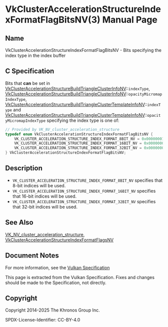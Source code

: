 # VkClusterAccelerationStructureIndexFormatFlagBitsNV(3) Manual Page

## Name

VkClusterAccelerationStructureIndexFormatFlagBitsNV - Bits specifying the index type in the index buffer



## [](#_c_specification)C Specification

Bits that **can** be set in [VkClusterAccelerationStructureBuildTriangleClusterInfoNV](https://registry.khronos.org/vulkan/specs/latest/man/html/VkClusterAccelerationStructureBuildTriangleClusterInfoNV.html)::`indexType`, [VkClusterAccelerationStructureBuildTriangleClusterInfoNV](https://registry.khronos.org/vulkan/specs/latest/man/html/VkClusterAccelerationStructureBuildTriangleClusterInfoNV.html)::`opacityMicromapIndexType`, [VkClusterAccelerationStructureBuildTriangleClusterTemplateInfoNV](https://registry.khronos.org/vulkan/specs/latest/man/html/VkClusterAccelerationStructureBuildTriangleClusterTemplateInfoNV.html)::`indexType` and [VkClusterAccelerationStructureBuildTriangleClusterTemplateInfoNV](https://registry.khronos.org/vulkan/specs/latest/man/html/VkClusterAccelerationStructureBuildTriangleClusterTemplateInfoNV.html)::`opacityMicromapIndexType` specifying the index type is one of:

```c++
// Provided by VK_NV_cluster_acceleration_structure
typedef enum VkClusterAccelerationStructureIndexFormatFlagBitsNV {
    VK_CLUSTER_ACCELERATION_STRUCTURE_INDEX_FORMAT_8BIT_NV = 0x00000001,
    VK_CLUSTER_ACCELERATION_STRUCTURE_INDEX_FORMAT_16BIT_NV = 0x00000002,
    VK_CLUSTER_ACCELERATION_STRUCTURE_INDEX_FORMAT_32BIT_NV = 0x00000004,
} VkClusterAccelerationStructureIndexFormatFlagBitsNV;
```

## [](#_description)Description

- `VK_CLUSTER_ACCELERATION_STRUCTURE_INDEX_FORMAT_8BIT_NV` specifies that 8-bit indices will be used.
- `VK_CLUSTER_ACCELERATION_STRUCTURE_INDEX_FORMAT_16BIT_NV` specifies that 16-bit indices will be used.
- `VK_CLUSTER_ACCELERATION_STRUCTURE_INDEX_FORMAT_32BIT_NV` specifies that 32-bit indices will be used.

## [](#_see_also)See Also

[VK\_NV\_cluster\_acceleration\_structure](https://registry.khronos.org/vulkan/specs/latest/man/html/VK_NV_cluster_acceleration_structure.html), [VkClusterAccelerationStructureIndexFormatFlagsNV](https://registry.khronos.org/vulkan/specs/latest/man/html/VkClusterAccelerationStructureIndexFormatFlagsNV.html)

## [](#_document_notes)Document Notes

For more information, see the [Vulkan Specification](https://registry.khronos.org/vulkan/specs/latest/html/vkspec.html#VkClusterAccelerationStructureIndexFormatFlagBitsNV)

This page is extracted from the Vulkan Specification. Fixes and changes should be made to the Specification, not directly.

## [](#_copyright)Copyright

Copyright 2014-2025 The Khronos Group Inc.

SPDX-License-Identifier: CC-BY-4.0